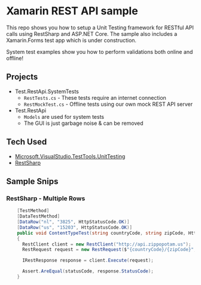 # Xamarin REST API sample
This repo shows you how to setup a Unit Testing framework for RESTful API calls using RestSharp and ASP.NET Core. The sample also includes a Xamarin.Forms test app which is under construction.

System test examples show you how to perform validations both online and offline!

## Projects
* Test.RestApi.SystemTests
  * ``RestTests.cs`` - These tests require an internet connection
  * ``RestMockTest.cs`` - Offline tests using our own mock REST API server
* Test.RestApi
  * ``Models`` are used for system tests
  * The GUI is just garbage noise & can be removed

## Tech Used
* [Microsoft.VisualStudio.TestTools.UnitTesting](https://docs.microsoft.com/en-us/visualstudio/test/using-microsoft-visualstudio-testtools-unittesting-members-in-unit-tests?view=vs-2019)
* [RestSharp](http://restsharp.org/)

## Sample Snips

### RestSharp - Multiple Rows
```cs
    [TestMethod]
    [DataTestMethod]
    [DataRow("nl", "3825", HttpStatusCode.OK)]
    [DataRow("us", "15203", HttpStatusCode.OK)]
    public void ContentTypeTest(string countryCode, string zipCode, HttpStatusCode statusCode)
    {
      RestClient client = new RestClient("http://api.zippopotam.us");
      RestRequest request = new RestRequest($"{countryCode}/{zipCode}", Method.GET);

      IRestResponse response = client.Execute(request);

      Assert.AreEqual(statusCode, response.StatusCode);
    }
```

